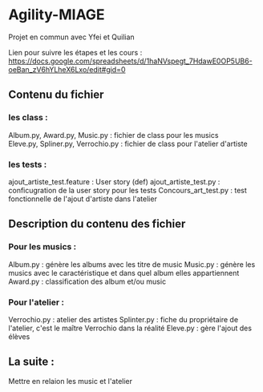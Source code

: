 # Agility-MIAGE

Projet en commun avec Yfei et Quilian

Lien pour suivre les étapes et les cours : 
https://docs.google.com/spreadsheets/d/1haNVspegt_7HdawE0OP5UB6-oeBan_zV6hYLheX6Lxo/edit#gid=0

## Contenu du fichier 
### les class :
Album.py, Award.py, Music.py : fichier de class pour les musics <br>
Eleve.py, Spliner.py, Verrochio.py : fichier de class pour l'atelier d'artiste


### les tests :
ajout_artiste_test.feature : User story (def)
ajout_artiste_test.py : conficugration de la user story pour les tests
Concours_art_test.py : test fonctionnelle de l'ajout d'artiste dans l'atelier

## Description du contenu des fichier
### Pour les musics :
Album.py : génère les albums avec les titre de music
Music.py : génère les musics avec le caractéristique et dans quel album elles appartiennent
Award.py : classification des album et/ou music

### Pour l'atelier :
Verrochio.py : atelier des artistes
Splinter.py : fiche du propriétaire de l'atelier, c'est le maître Verrochio dans la réalité
Eleve.py : gère l'ajout des élèves 

## La suite :
Mettre en relaion les music et l'atelier
